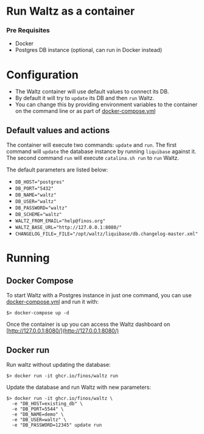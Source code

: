 

# Run Waltz as a container

### Pre Requisites

* Docker
* Postgres DB instance (optional, can run in Docker instead)

# Configuration

- The Waltz container will use default values to connect its DB.
- By default it will try to `update` its DB and then `run` Waltz.
- You can change this by providing environment variables to the container on the command line or as part of [docker-compose.yml](../docker-compose.yml)

## Default values and actions
The container will execute two commands: `update` and `run`. The first command will `update` the database instance by running `liquibase` against it. The second command `run` will execute `catalina.sh run` to `run` Waltz.

The default parameters are listed below:

* `DB_HOST="postgres"`
* `DB_PORT="5432"`
* `DB_NAME="waltz"`
* `DB_USER="waltz"`
* `DB_PASSWORD="waltz"`
* `DB_SCHEME="waltz"`
* `WALTZ_FROM_EMAIL="help@finos.org"`
* `WALTZ_BASE_URL="http://127.0.0.1:8080/"`
* `CHANGELOG_FILE=_FILE="/opt/waltz/liquibase/db.changelog-master.xml"`

# Running

## Docker Compose
To start Waltz with a Postgres instance in just one command, you can use [docker-compose.yml](../docker-compose.yml) and run it with:

    $> docker-compose up -d 

Once the container is up you can access the Waltz dashboard on [http://127.0.0.1:8080/](http://127.0.0.1:8080/)

## Docker run

Run waltz without updating the database:

    $> docker run -it ghcr.io/finos/waltz run

Update the database and run Waltz with new parameters:

    $> docker run -it ghcr.io/finos/waltz \
      -e "DB_HOST=existing_db" \
      -e "DB_PORT=5544" \
      -e "DB_NAME=demo" \
      -e "DB_USER=waltz" \
      -e "DB_PASSWORD=12345" update run